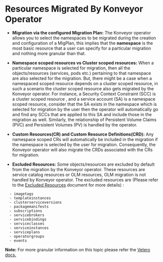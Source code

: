 # Resources Migrated By Konveyor Operator

- **Migration via the configured Migration Plan:** The Konveyor operator allows you to select the namespaces to be migrated 
during the creation and configuration of a MigPlan, this implies that the **namespace** is the most basic resource that a 
user can specify for a particular migration and nothing more granular than that.

- **Namespace scoped resources vs Cluster scoped resources:** When a particular namespace is selected for migration, then all the 
objects/resources (services, pods etc.) pertaining to that namespace are also selected for the migration. But, there might be a case 
when a namespaced scoped resource depends on a cluster scoped resource, in such a scenario the cluster scoped resource also gets
migrated by the Konveyor operator. For instance, a Security Context Constraint (SCC) is a cluster scoped resource , and a service account (SA) 
is a namespace scoped resource, consider that the SA exists in the namespace which is selected for migration by the user then the operator 
will automatically go and find any SCCs that are applied to this SA and include those in the migration as well. Similarly, the relationship
of Persistent Volume Claims (PVC) and Persistent Volumes (PV) is handled by the operator. 

- **Custom Resources(CR) and Custom Resource Definitions(CRD):** Any namespace scoped CRs will automatically be included in the migration
if the namespace is selected by the user for migration. Consequently, the Konveyor operator will also migrate the CRDs associated with the CRs for migration.

- **Excluded Resources:** Some objects/resources are excluded by default from the migration by the Konveyor operator. These resources are 
service catalog resources or OLM resources, OLM migration is not handled by Konveyor operator. The excluded resources are (Please refer to the
[Excluded Resources](usage/ExcludeResources.md) document for more details) :

```
  - imagetags
  - templateinstances
  - clusterserviceversions
  - packagemanifests
  - subscriptions
  - servicebrokers
  - servicebindings
  - serviceclasses
  - serviceinstances
  - serviceplans
  - operatorgroups
  - events
```

**Note:** For more granular information on this topic please refer the [Velero docs.](https://velero.io/docs/v1.4/how-velero-works/)
